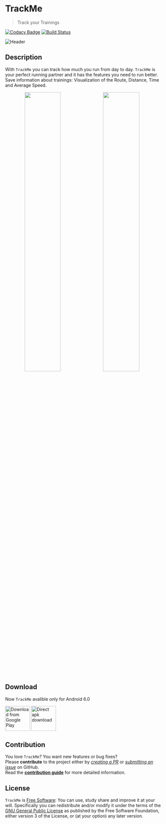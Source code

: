 # TrackMe

> Track your Trainings

[![Codacy Badge](https://api.codacy.com/project/badge/Grade/e63152717861408295a5cab3550d5aef)](https://app.codacy.com/app/Triple/TrackMe?utm_source=github.com&utm_medium=referral&utm_content=lmaron-g/TrackMe&utm_campaign=Badge_Grade_Dashboard)
[![Build Status](https://travis-ci.com/marshtupa/TrackMe.svg?branch=dev)](https://travis-ci.com/marshtupa/TrackMe)

![Header](https://user-images.githubusercontent.com/45558274/61460129-c9e56580-a976-11e9-97e2-5f258c2e06da.png)

## Description
With `TrackMe` you can track how much you run from day to day. `TrackMe` is your perfect running partner and it has the features you need to run better. Save information about trainings: Visualization of the Route, Distance, Time and Average Speed.

<p align="center">
  <img src="https://user-images.githubusercontent.com/45558274/65374788-7c4ae900-dc96-11e9-9f3d-2c1eacef7c3b.png" width="48%" align="left"/>
  <img src="https://user-images.githubusercontent.com/45558274/65374786-7a812580-dc96-11e9-94dd-c06946bda8dd.png" width="48%" />
</p>


## Download

Now `TrackMe` avalible only for Android 6.0

[<img src="https://play.google.com/intl/en_us/badges/images/generic/en_badge_web_generic.png"
      alt="Download from Google Play"
      height="80">](https://github.com/lmaron-g)
[<img src="https://try.h.jonasfranz.software/delta/FastTea/raw/commit/bdced29822f50747407b7ccaf2268f4dfe18c09c/.github/assets/direct-apk-download.png"
      alt="Direct apk download"
      height="80">](https://github.com/lmaron-g)

## Contribution

You love `TrackMe`? You want new features or bug fixes?  
Please **contribute** to the  project either by [_creating a PR_](https://github.com/lmaron-g/TrackMe/compare) or [_submitting an issue_](https://github.com/lmaron-g/TrackMe/issues/new/choose) on GitHub.  
Read the [**contribution guide**](https://github.com/lmaron-g/TrackMe/blob/dev/CONTRIBUTING.md) for more detailed information.

## License

`TrackMe` is [Free Software](https://github.com/lmaron-g/TrackMe/blob/dev/LICENSE.md): You can use, study share and improve it at your will. Specifically you can redistribute and/or modify it under the terms of the [GNU General Public License](https://www.gnu.org/licenses/gpl-3.0.en.html) as published by the Free Software Foundation, either version 3 of the License, or (at your option) any later version.
